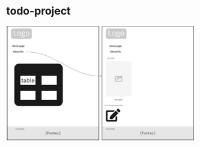 # todo-project

![image](https://github.com/osama-abdallah/todo-project/blob/main/img/My%20First%20Board.jpg?raw=true)

